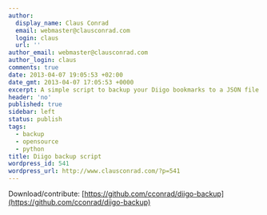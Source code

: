 ```yaml
---
author:
  display_name: Claus Conrad
  email: webmaster@clausconrad.com
  login: claus
  url: ''
author_email: webmaster@clausconrad.com
author_login: claus
comments: true
date: 2013-04-07 19:05:53 +02:00
date_gmt: 2013-04-07 17:05:53 +0000
excerpt: A simple script to backup your Diigo bookmarks to a JSON file.
header: 'no'
published: true
sidebar: left
status: publish
tags:
  - backup
  - opensource
  - python
title: Diigo backup script
wordpress_id: 541
wordpress_url: http://www.clausconrad.com/?p=541
---
```

Download/contribute: [https://github.com/cconrad/diigo-backup](https://github.com/cconrad/diigo-backup)
